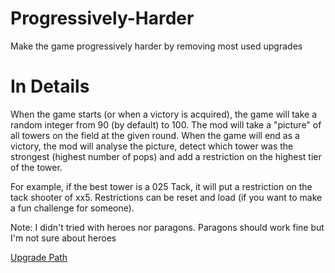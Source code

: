 # Progressively-Harder

Make the game progressively harder by removing most used upgrades

# In Details
When the game starts (or when a victory is acquired), the game will take a random integer from 90 (by default) to 100. The mod will take a "picture" of all towers on the field at the given round. When the game will end as a victory, the mod will analyse the picture, detect which tower was the strongest (highest number of pops) and add a restriction on the highest tier of the tower. 

For example, if the best tower is a 025 Tack, it will put a restriction on the tack shooter of xx5. Restrictions can be reset and load (if you want to make a fun challenge for someone).


Note:
I didn't tried with heroes nor paragons. Paragons should work fine but I'm not sure about heroes

[Upgrade Path](upgrade_showoff.PNG)
